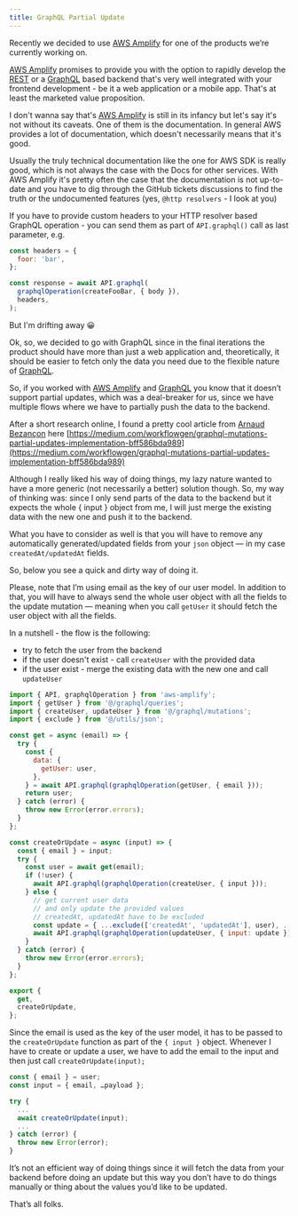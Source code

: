 ```yaml
---
title: GraphQL Partial Update
---
```


Recently we decided to use [AWS Amplify](https://aws.amazon.com/amplify) for one of the products we’re currently working on.

[AWS Amplify](https://aws.amazon.com/amplify) promises to provide you with the option to rapidly develop the [REST](https://en.wikipedia.org/wiki/Representational_state_transfer) or a [GraphQL](https://graphql.org/) based backend that's very well integrated with your frontend development - be it a web application or a mobile app. That's at least the marketed value proposition.

I don't wanna say that's [AWS Amplify](https://aws.amazon.com/amplify) is still in its infancy but let's say it's
not without its caveats. One of them is the documentation. In general AWS
provides a lot of documentation, which doesn't necessarily means that it's
good.

Usually the truly technical documentation like the one for AWS SDK is really
good, which is not always the case with the Docs for other services. With AWS
Amplify it's pretty often the case that the documentation is not up-to-date and
you have to dig through the GitHub tickets discussions to find the truth or
the undocumented features (yes, `@http resolvers` - I look at you)

If you have to provide custom headers to your HTTP resolver based GraphQL
operation - you can send them as part of `API.graphql()` call as last
parameter, e.g.

```js
const headers = {
  foor: 'bar',
};

const response = await API.graphql(
  graphqlOperation(createFooBar, { body }),
  headers,
);
```

But I'm drifting away 😀

Ok, so, we decided to go with GraphQL since in the final iterations the product should have more than just a web application and, theoretically, it should be easier to fetch only the data you need due to the flexible nature of [GraphQL](https://graphql.org/).

So, if you worked with [AWS Amplify](https://aws.amazon.com/amplify/) and [GraphQL](https://graphql.org/) you know that it doesn’t support partial updates, which was a deal-breaker for us, since we have multiple flows where we have to partially push the data to the backend.

After a short research online, I found a pretty cool article from [Arnaud Bezançon](https://medium.com/@arnaud.bezancon) here [https://medium.com/workflowgen/graphql-mutations-partial-updates-implementation-bff586bda989](https://medium.com/workflowgen/graphql-mutations-partial-updates-implementation-bff586bda989)

Although I really liked his way of doing things, my lazy nature wanted to have a more generic (not necessarily a better) solution though. So, my way of thinking was: since I only send parts of the data to the backend but it expects the whole { input } object from me, I will just merge the existing data with the new one and push it to the backend.

What you have to consider as well is that you will have to remove any automatically generated/updated fields from your `json` object — in my case `createdAt/updatedAt` fields.

So, below you see a quick and dirty way of doing it.

Please, note that I’m using email as the key of our user model. In addition to that, you will have to always send the whole user object with all the fields to the update mutation — meaning when you call `getUser` it should fetch the user object with all the fields.

In a nutshell - the flow is the following:
- try to fetch the user from the backend
- if the user doesn't exist - call `createUser` with the provided data
- if the user exist - merge the existing data with the new one and call
  `updateUser`

```js
import { API, graphqlOperation } from 'aws-amplify';
import { getUser } from '@/graphql/queries';
import { createUser, updateUser } from '@/graphql/mutations';
import { exclude } from '@/utils/json';

const get = async (email) => {
  try {
    const {
      data: {
        getUser: user,
      },
    } = await API.graphql(graphqlOperation(getUser, { email }));
    return user;
  } catch (error) {
    throw new Error(error.errors);
  }
};

const createOrUpdate = async (input) => {
  const { email } = input;
  try {
    const user = await get(email);
    if (!user) {
      await API.graphql(graphqlOperation(createUser, { input }));
    } else {
      // get current user data
      // and only update the provided values
      // createdAt, updatedAt have to be excluded
      const update = { ...exclude(['createdAt', 'updatedAt'], user), ...input };
      await API.graphql(graphqlOperation(updateUser, { input: update }));
    }
  } catch (error) {
    throw new Error(error.errors);
  }
};

export {
  get,
  createOrUpdate,
};
```

Since the email is used as the key of the user model, it has to be passed to the `createOrUpdate` function as part of the `{ input }` object. Whenever I have to create or update a user, we have to add the email to the input and then just call `createOrUpdate(input);`

```js
const { email } = user;
const input = { email, …payload };

try {
  ...
  await createOrUpdate(input);
  ...
} catch (error) {
  throw new Error(error);
}
```

It’s not an efficient way of doing things since it will fetch the data from your backend before doing an update but this way you don’t have to do things manually or thing about the values you’d like to be updated.

That’s all folks.
